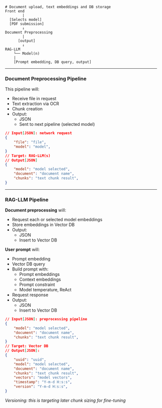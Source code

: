 ```
# Document upload, text embeddings and DB storage
Front end
        |
  [Selects model]
  [PDF submission]
        ↓
Document Preprocessing
        |
      [output]
        ↓
RAG-LLM
    └── Model(n)
    |
    [Prompt embedding, DB query, output]

```
---
### Document Preprocessing Pipeline
This pipeline will:
- Receive file in request
- Text extraction via OCR
- Chunk creation
- Output: 
    - JSON
    - Sent to next pipeline (selected model)

```JSON
// Input[JSON]: network request
{
    "file": "file",
    "model": "model",
}
// Target: RAG-LLM(s)
// Output[JSON]
{
    "model": "model selected",
    "document": "document name",
    "chunks": "text chunk result",
}
```
---
### RAG-LLM Pipeline
**Document preprocessing** will:
- Request each or selected model embeddings
- Store embeddings in Vector DB
- Output: 
    - JSON
    - Insert to Vector DB

**User prompt** will:
- Prompt embedding
- Vector DB query
- Build prompt with:
    - Prompt embeddings
    - Context embeddings
    - Prompt constraint
    - Model temperature, ReAct
- Request response
- Output: 
    - JSON
    - Insert to Vector DB

```JSON
// Input[JSON]: preprocessing pipeline
{
    "model": "model selected",
    "document": "document name",
    "chunks": "text chunk result",
}
// Target: Vector DB
// Output[JSON]: 
{
    "uuid": "uuid",
    "model": "model selected",
    "document": "document name",
    "chunks": "text chunk result",
    "vectors": "model vectors",
    "timestamp": "Y-m-d H:s:s",
    "version": "Y-m-d H:s:s",
}
```
*Versioning: this is targeting later chunk sizing for fine-tuning*
